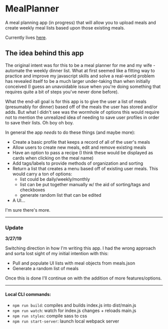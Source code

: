 # MealPlanner

A meal planning app (in progress) that will allow you to upload meals and create weekly meal lists based upon those existing meals.

Currently lives [here](http://www.thebrianpye.com/MealPlanner/).

## The idea behind this app

The original intent was for this to be a meal planner for me and my wife - automate the weekly dinner list. What at first seemed like a fitting way to practice and improve my javascript skills and solve a real-world problem has revealed itself to be a much larger under-taking than when initially conceived (I guess an unavoidable issue when you're doing something that requires quite a bit of steps you've never done before).

What the end-all goal is for this app is to give the user a list of meals (presumably for dinner) based off of the meals the user has stored and/or adds. But what I didn't see was the wormhole of options this would require not to mention the unrealized idea of needing to save user profiles in order to save their lists. Oh boy oh boy.

In general the app _needs_ to do these things (and maybe more):
- Create a basic profile that keeps a record of all of the user's meals
- Allow users to create new meals, edit and remove existing meals
- Have an option to pass a recipe (I think these would be displayed as cards when clicking on the meal name)
- Add tags/labels to provide methods of organization and sorting
- Return a list that creates a menu based off of existing user meals. This would carry a ton of options:
    + list could be daily/weekly/monthly
    + list can be put together manually w/ the aid of sorting/tags and checkboxes
    + generate random list that can be edited
- A UI...

I'm sure there's more.

---

### Update
__3/27/19__

Switching direction in how I'm writing this app. I had the wrong approach and sorta lost sight of my initial intention with this:
- Pull and populate UI lists with meal objects from meals.json
- Generate a random list of meals

Once this is done I'll continue on with the addition of more features/options.

---

#### Local CLI commands:
- `npm run build`: compiles and builds index.js into dist/main.js
- `npm run watch`: watch for index.js changes + reloads main.js
- `npm run styles`: compile sass to css
- `npm run start-server`: launch local webpack server
